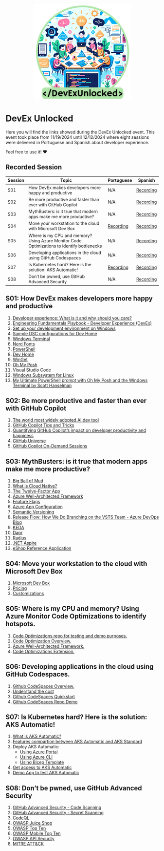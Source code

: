 <p align="center" width="100%">
<img src="./assets/logo.png" alt="DevEx Unlocked logo" />
</p>

# DevEx Unlocked

Here you will find the links showed during the DevEx Unlocked event.
This event took place from 11/19/2024 until 12/12/2024 where eight sessions were delivered in Portuguese and Spanish about developer experience.

Feel free to use it! ❤️

## Recorded Session

| Session | Topic | Portuguese | Spanish |
|---------|-------|------------|---------|
| S01 | How DevEx makes developers more happy and productive | N/A | [Recording](https://info.microsoft.com/LA-NoGEP-VDEO-FY25-11Nov-05-HowDevExmakesdevelopershappierandmoreproductive_SREVM53644_LP02-Thank-You---Standard-Hero.html) |
| S02 | Be more productive and faster than ever with GitHub Copilot | N/A | [Recording](https://info.microsoft.com/LA-NoGEP-VDEO-FY25-11Nov-21-Be-more-productive-and-faster-than-ever-with-GitHub-Copilot-SREVM56724_LP02-Thank-You---Standard-Hero.html) |
| S03 | MythBusters: is it true that modern apps make me more productive? ​| N/A | [Recording](https://teams.microsoft.com/convene/meetings?url=%2Fl%2Fmeetup-join%2F19%3Ameeting_ZTNlZTk0MWEtZjBiNy00YTM2LWI2NWUtMjc1ODQwMTk3OTZj%40thread.v2%2F0%3Fcontext%3D%257B%2522IsBroadcastMeeting%2522%253Atrue%252C%2522role%2522%253A%2522a%2522%252C%2522Tid%2522%253A%252272f988bf-86f1-41af-91ab-2d7cd011db47%2522%252C%2522Oid%2522%253A%2522a28e4dc4-3dcf-4a5c-8724-1e0d3acd0ceb%2522%257D&isanonymous=true&tenantId=72f988bf-86f1-41af-91ab-2d7cd011db47) |
| S04 | Move your workstation to the cloud with Microsoft Dev Box | [Recording](https://microsoft-my.sharepoint.com/:v:/p/v-melorriaga/Efc1eIC8WdlPrW7YVG3DWPUBFVAw_GCqvtRGO3XG1SM--g?e=tAibSP) | [Recording](https://teams.microsoft.com/convene/meetings?url=%2Fl%2Fmeetup-join%2F19%3Ameeting_YjQ3ZjY0ZDQtNTc0Mi00ZDUxLWFlYzktYjJhZjhkZTVjMzE1%40thread.v2%2F0%3Fcontext%3D%257B%2522IsBroadcastMeeting%2522%253Atrue%252C%2522role%2522%253A%2522a%2522%252C%2522Tid%2522%253A%252272f988bf-86f1-41af-91ab-2d7cd011db47%2522%252C%2522Oid%2522%253A%2522a28e4dc4-3dcf-4a5c-8724-1e0d3acd0ceb%2522%257D&isanonymous=true&tenantId=72f988bf-86f1-41af-91ab-2d7cd011db47) |
| S05 | Where is my CPU and memory? Using Azure Monitor Code Optimizations to identify bottlenecks | N/A | [Recording](https://teams.microsoft.com/convene/meetings?url=%2Fl%2Fmeetup-join%2F19%3Ameeting_MDUyNmIzYTctYTYwZi00MzdlLTlmYTUtYjk2MzI4NzU3NWZl%40thread.v2%2F0%3Fcontext%3D%257B%2522IsBroadcastMeeting%2522%253Atrue%252C%2522role%2522%253A%2522a%2522%252C%2522Tid%2522%253A%252272f988bf-86f1-41af-91ab-2d7cd011db47%2522%252C%2522Oid%2522%253A%2522a28e4dc4-3dcf-4a5c-8724-1e0d3acd0ceb%2522%257D&isanonymous=true&tenantId=72f988bf-86f1-41af-91ab-2d7cd011db47) |
| S06 | Developing applications in the cloud using GitHub Codespaces | N/A | [Recording](https://teams.microsoft.com/l/meetup-join/19%3ameeting_YTMwNTFhYjAtMWViNy00ZDNmLWJkZjMtM2NkNDY2MzFjZDRl%40thread.v2/0?context=%7B%22Tid%22%3A%2272f988bf-86f1-41af-91ab-2d7cd011db47%22%2C%22Oid%22%3A%22a28e4dc4-3dcf-4a5c-8724-1e0d3acd0ceb%22%2C%22IsBroadcastMeeting%22%3Atrue%2C%22role%22%3A%22a%22%7D&btype=a&role=a) |
| S07 | Is Kubernetes hard? Here is the solution: AKS Automatic! | [Recording](https://microsoft-my.sharepoint.com/:v:/p/v-melorriaga/EUmLr2jVtZdOlrycA3pTEm4BrtyrhQzgd4GORpkY3cQkSA?e=mMA6bx) | [Recording](https://teams.microsoft.com/l/meetup-join/19%3ameeting_ZmVhNDcyMTEtNDVkNC00NmQ2LWE3ZTItMGFlZjM0NzVlMzM4%40thread.v2/0?context=%7B%22Tid%22%3A%2272f988bf-86f1-41af-91ab-2d7cd011db47%22%2C%22Oid%22%3A%22a28e4dc4-3dcf-4a5c-8724-1e0d3acd0ceb%22%2C%22IsBroadcastMeeting%22%3Atrue%2C%22role%22%3A%22a%22%7D&btype=a&role=a) |
| S08 | Don’t be pwned, use GitHub Advanced Security ​| N/A | [Recording](https://teams.microsoft.com/l/meetup-join/19%3ameeting_MWI5MWQ4YjUtNzRmYy00OWZiLWJkNTYtODg1Y2M1ZTAwNDUy%40thread.v2/0?context=%7B%22Tid%22%3A%2272f988bf-86f1-41af-91ab-2d7cd011db47%22%2C%22Oid%22%3A%22a28e4dc4-3dcf-4a5c-8724-1e0d3acd0ceb%22%2C%22IsBroadcastMeeting%22%3Atrue%2C%22role%22%3A%22a%22%7D&btype=a&role=a) |

## S01: How DevEx makes developers more happy and productive

1. [Developer experience: What is it and why should you care?](https://github.blog/enterprise-software/collaboration/developer-experience-what-is-it-and-why-should-you-care/)
2. [Engineering Fundamentals Playbook - Developer Experience (DevEx)](https://microsoft.github.io/code-with-engineering-playbook/developer-experience/)
3. [Set up your development environment on Windows](https://learn.microsoft.com/en-us/windows/dev-environment/)
4. [Sample DSC configurations for Dev Home](https://github.com/microsoft/devhome/tree/main/docs/sampleConfigurations)
5. [Windows Terminal](https://github.com/microsoft/terminal)
6. [Nerd Fonts](https://www.nerdfonts.com/)
7. [PowerShell](https://github.com/PowerShell/PowerShell)
8. [Dev Home](https://github.com/microsoft/devhome)
9. [WinGet](https://github.com/microsoft/winget-cli)
10. [Oh My Posh](https://ohmyposh.dev/)
11. [Visual Studio Code](https://code.visualstudio.com/)
12. [Windows Subsystem for Linux](https://learn.microsoft.com/en-us/windows/wsl/)
13. [My Ultimate PowerShell prompt with Oh My Posh and the Windows Terminal by Scott Hanselman](https://www.hanselman.com/blog/my-ultimate-powershell-prompt-with-oh-my-posh-and-the-windows-terminal)

## S02: Be more productive and faster than ever with GitHub Copilot

1. [The world most widely adopted AI dev tool](https://github.com/features/copilot)
2. [GitHub Copilot Tips and Tricks](https://www.youtube.com/watch?v=1qs6QKk0DVc&ab_channel=GitHub)
3. [Quantifying GitHub Copilot’s impact on developer productivity and happiness](https://github.blog/news-insights/research/research-quantifying-github-copilots-impact-on-developer-productivity-and-happiness/)
4. [GitHub Universe](https://githubuniverse.com/)
5. [GitHub Copilot On-Demand Sessions](https://reg.githubuniverse.com/flow/github/universe24/attendee-portal/page/sessioncatalog?search.deliveryformat=1692799009854004CQlx&search.githubproduct=1681323318975006zEYH)

## S03: MythBusters: is it true that modern apps make me more productive?

1. [Big Ball of Mud](https://deviq.com/antipatterns/big-ball-of-mud)
2. [What is Cloud Native?](https://learn.microsoft.com/en-us/dotnet/architecture/cloud-native/definition)
3. [The Twelve-Factor App](https://12factor.net/)
4. [Azure Well-Architected Framework](https://learn.microsoft.com/en-us/azure/well-architected/)
5. [Feature Flags](https://martinfowler.com/articles/feature-toggles.html)
6. [Azure App Configuration](https://learn.microsoft.com/en-us/azure/azure-app-configuration/overview)
7. [Semantic Versioning](https://semver.org/)
8. [Release Flow: How We Do Branching on the VSTS Team - Azure DevOps Blog](https://devblogs.microsoft.com/devops/release-flow-how-we-do-branching-on-the-vsts-team/)
9. [KEDA](https://keda.sh/)
10. [Dapr](https://dapr.io/)
11. [Radius](https://radapp.io/)
12. [.NET Aspire](https://learn.microsoft.com/en-us/dotnet/aspire/get-started/aspire-overview)
13. [eShop Reference Application](https://github.com/dotnet/eshop)

## S04: Move your workstation to the cloud with Microsoft Dev Box

1. [Microsoft Dev Box](https://learn.microsoft.com/en-us/azure/dev-box/)
2. [Pricing](https://azure.microsoft.com/en-us/pricing/details/dev-box)
3. [Customizations](https://learn.microsoft.com/en-us/azure/dev-box/concept-what-are-team-customizations)

## S05: Where is my CPU and memory? Using Azure Monitor Code Optimizations to identify hotspots.
1. [Code Optimizations repo for testing and demo purposes.](https://github.com/jkalis-MS/CodeOptimizationsSampleApp/tree/main)
2. [Code Optimization Overview.](https://learn.microsoft.com/en-us/azure/azure-monitor/insights/code-optimizations)
3. [Azure Well-Architected Framework.](https://learn.microsoft.com/en-us/azure/well-architected/)
4. [Code Optimizations Extension.](https://learn.microsoft.com/en-us/azure/azure-monitor/insights/code-optimizations-vscode-extension)

## S06: Developing applications in the cloud using GitHub Codespaces.
1. [Github CodeSpaces Overview.](https://docs.github.com/en/codespaces/overview)
2. [Understand the cost](https://github.com/pricing/calculator)
3. [Github CodeSpaces Quickstart](https://docs.github.com/en/codespaces/getting-started/quickstart)
4. [Github CodeSpaces Repo Demo](https://github.com/github/copilot-codespaces-demo)
   
## S07: Is Kubernetes hard? Here is the solution: AKS Automatic!
1. [What is AKS Automatic?](https://learn.microsoft.com/en-us/azure/aks/intro-aks-automatic)
2. [Features compartion between AKS Automatic and AKS Standard](https://learn.microsoft.com/en-us/azure/aks/intro-aks-automatic#aks-automatic-and-standard-feature-comparison)
3. Deploy AKS Automatic:
    * [Using Azure Portal](https://learn.microsoft.com/en-us/azure/aks/learn/quick-kubernetes-automatic-deploy?pivots=azure-portal)
    * [Using Azure CLI](https://learn.microsoft.com/en-us/azure/aks/learn/quick-kubernetes-automatic-deploy?pivots=azure-cli)
    * [Using Bicep Template](https://learn.microsoft.com/en-us/azure/aks/learn/quick-kubernetes-automatic-deploy?pivots=bicep)
5. [Get access to AKS Automatic](https://learn.microsoft.com/en-us/azure/aks/enable-authentication-microsoft-entra-id#access-your-enabled-cluster)
6. [Demo App to test AKS Automatic](https://github.com/oaviles/hello_cloud-native)

## S08: Don’t be pwned, use GitHub Advanced Security
1. [GitHub Advanced Security - Code Scanning](https://docs.github.com/en/code-security/code-scanning/introduction-to-code-scanning/about-code-scanning)
2. [GitHub Advanced Security - Secret Scanning](https://docs.github.com/en/code-security/secret-scanning/introduction/about-secret-scanning)
3. [CodeQL](https://github.com/github/codeql)
4. [OWASP Juice Shop](https://owasp.org/www-project-juice-shop/)
5. [OWASP Top Ten](https://owasp.org/www-project-top-ten/)
6. [OWASP Mobile Top Ten](https://owasp.org/www-project-mobile-top-10/)
7. [OWASP API Security](https://owasp.org/www-project-api-security/)
8. [MITRE ATT&CK](https://attack.mitre.org/)





